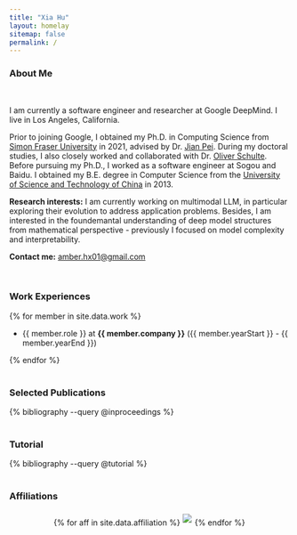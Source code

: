 ```yaml
---
title: "Xia Hu"
layout: homelay
sitemap: false
permalink: /
---
```


### About Me

<br>

I am currently a software engineer and researcher at Google DeepMind. I live in Los Angeles, California.

Prior to joining Google, I obtained my Ph.D. in Computing Science from [Simon Fraser University](https://www.sfu.ca/)
in 2021, advised by Dr. [Jian Pei](https://sites.google.com/view/jpei/jian-peis-homepage). During my doctoral studies, 
I also 
closely worked and collaborated with Dr. [Oliver Schulte](https://www.cs.sfu.ca/~oschulte/). Before 
pursuing my Ph.D., I worked as a software engineer at Sogou and Baidu. I obtained my B.E. degree in Computer Science 
from the [University of Science and Technology of China](https://www.ustc.edu.cn/) in 2013.


**Research interests:** I am currently working on multimodal LLM, in particular exploring their evolution to 
address application problems. Besides, I am interested in the foundemantal understanding of deep model structures 
from mathematical perspective - previously I focused on model complexity and interpretability.

**Contact me:** amber.hx01@gmail.com

<br/>

### Work Experiences

<div class='jumbotron'>
{% for member in site.data.work %}
<ul>
    <li>
      {{ member.role }} at <b>{{ member.company }}</b> ({{ member.yearStart }} - {{ member.yearEnd }})
    </li>
</ul>
{% endfor %}
</div>

<br/>

### Selected Publications

<div class="jumbotron">
{% bibliography --query @inproceedings %}
</div>

<br/>

### Tutorial 

<div class="jumbotron">
{% bibliography --query @tutorial %}
</div>

<br/>

### Affiliations
<div class="jumbotron">
  <div style='display:block; text-align:center; margin-left:auto; margin-right:auto;'>
  {% for aff in site.data.affiliation %}<a href="{{ aff.url }}" target="_blank"><img src='{{ site.url }}{{ site.
baseurl }}/images/{{ aff.image }}' style='max-height: 80px; max-width: 150px; margin: 1%'/></a>{% endfor %}
  </div>
</div>
